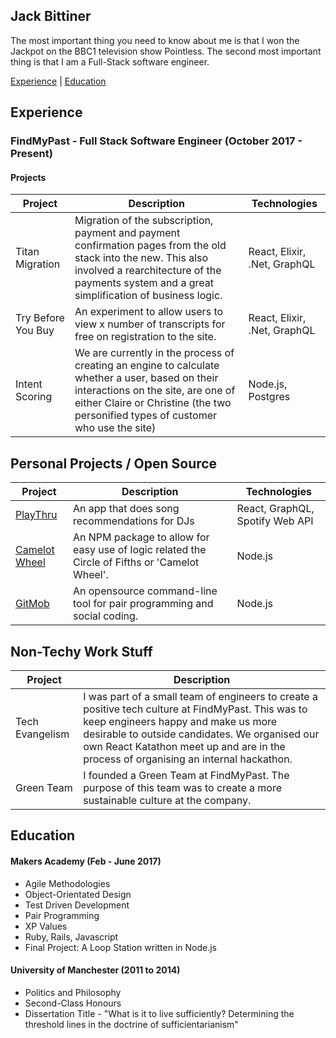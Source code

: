 ## Jack Bittiner

The most important thing you need to know about me is that I won the Jackpot on the BBC1 television show Pointless. The second most important thing is that I am a Full-Stack software engineer.

[Experience](#experience) | [Education](#education)

## Experience

### FindMyPast - Full Stack Software Engineer (October 2017 - Present)

#### Projects

| Project   | Description | Technologies |
|---        |---         |---           |
| Titan Migration | Migration of the subscription, payment and payment confirmation pages from the old stack into the new. This also involved a rearchitecture of the payments system and a great simplification of business logic.  | React, Elixir, .Net, GraphQL |
| Try Before You Buy | An experiment to allow users to view x number of transcripts for free on registration to the site. | React, Elixir, .Net, GraphQL |
| Intent Scoring | We are currently in the process of  creating an engine to calculate whether a user, based on their interactions on the site, are one of either Claire or Christine (the two personified types of customer who use the site) | Node.js, Postgres |


## Personal Projects / Open Source

| Project   | Description | Technologies |
|---        |---         |---           |
| [PlayThru](https://github.com/jackbittiner/play-thru) | An app that does song recommendations for DJs | React, GraphQL, Spotify Web API |
| [Camelot Wheel](https://github.com/jackbittiner/camelot-wheel) | An NPM package to allow for easy use of logic related the Circle of Fifths or 'Camelot Wheel'. | Node.js |
| [GitMob](https://github.com/findmypast-oss/git-mob) | An opensource command-line tool for pair programming and social coding. | Node.js |

## Non-Techy Work Stuff

| Project   | Description |
|---        |---         |
| Tech Evangelism | I was part of a small team of engineers to create a positive tech culture at FindMyPast. This was to keep engineers happy and make us more desirable to outside candidates. We organised our own React Katathon meet up and are in the process of organising an internal hackathon. |
| Green Team | I founded a Green Team at FindMyPast. The purpose of this team was to create a more sustainable culture at the company. |

## Education

#### Makers Academy (Feb - June 2017)

- Agile Methodologies
- Object-Orientated Design
- Test Driven Development
- Pair Programming
- XP Values
- Ruby, Rails, Javascript
- Final Project: A Loop Station written in Node.js

#### University of Manchester (2011 to 2014)

- Politics and Philosophy
- Second-Class Honours
- Dissertation Title - "What is it to live sufficiently? Determining the threshold lines in the doctrine of sufficientarianism"
